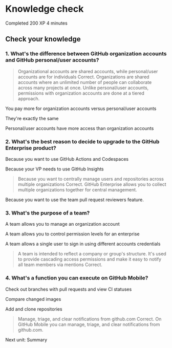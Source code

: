 # Knowledge check
Completed
200 XP
4 minutes
## Check your knowledge

### 1. What's the difference between GitHub organization accounts and GitHub personal/user accounts? 

> Organizational accounts are shared accounts, while personal/user accounts are for individuals
Correct. Organizations are shared accounts where an unlimited number of people can collaborate across many projects at once. Unlike personal/user accounts, permissions with organization accounts are done at a tiered approach.


You pay more for organization accounts versus personal/user accounts

They're exactly the same

Personal/user accounts have more access than organization accounts

### 2. What's the best reason to decide to upgrade to the GitHub Enterprise product? 

Because you want to use GitHub Actions and Codespaces

Because your VP needs to use GitHub Insights

> Because you want to centrally manage users and repositories across multiple organizations
Correct. GitHub Enterprise allows you to collect multiple organizations together for central management.


Because you want to use the team pull request reviewers feature.
### 3. What's the purpose of a team? 

A team allows you to manage an organization account

A team allows you to control permission levels for an enterprise

A team allows a single user to sign in using different accounts credentials

> A team is intended to reflect a company or group's structure. It's used to provide cascading access permissions and make it easy to notify all team members via mentions
Correct.

### 4. What's a function you can execute on GitHub Mobile? 

Check out branches with pull requests and view CI statuses

Compare changed images

Add and clone repositories

> Manage, triage, and clear notifications from github.com
Correct. On GitHub Mobile you can manage, triage, and clear notifications from github.com.

Next unit: Summary
